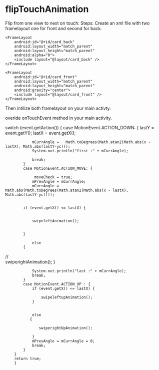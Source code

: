 # flipTouchAnimation
Flip from one view to next on touch:
Steps:
Create an xml file with two framelayout one for front and second for back.

<FrameLayout xmlns:android="http://schemas.android.com/apk/res/android"
    xmlns:tools="http://schemas.android.com/tools"
    android:layout_width="match_parent"
    android:layout_height="match_parent"
    tools:context="blog.droidsonroids.pl.blogpost.MainActivity"
    >
    
    <FrameLayout
        android:id="@+id/card_back"
        android:layout_width="match_parent"
        android:layout_height="match_parent"
        android:alpha="0">
        <include layout="@layout/card_back" />
    </FrameLayout>

    <FrameLayout
        android:id="@+id/card_front"
        android:layout_width="match_parent"
        android:layout_height="match_parent"
        android:gravity="center">
        <include layout="@layout/card_front" />
    </FrameLayout>
    
</FrameLayout>

Then intilize both framelayout on your main activty.


overide onTouchEvent method in your main activity.

switch (event.getAction()) {
            case MotionEvent.ACTION_DOWN: {
                lastY = event.getY();
                lastX = event.getX();
                

                mCurrAngle =   Math.toDegrees(Math.atan2(Math.abs(x - lastX), Math.abs(lastY-yc)));
                System.out.println("first :" + mCurrAngle);

                break;
            }
            case MotionEvent.ACTION_MOVE: {

                 moveCheck = true;
                mPrevAngle = mCurrAngle;
                mCurrAngle =   Math.abs(Math.toDegrees(Math.atan2(Math.abs(x - lastX), Math.abs(lastY-yc))));


            if (event.getX() <= lastX) {

             
                swipeleftAnimation();


            }

                else
            {
//          
                swiperightAnimation();
            }

                System.out.println("last :" + mCurrAngle);
                break;
            }
            case MotionEvent.ACTION_UP : {
                if (event.getX() <= lastX) {

                    swipeleftupAnimation();
                }


                else
               {

                   swiperightUpAnimation();

                }
                mPrevAngle = mCurrAngle = 0;
                break;
            }
        }
        return true;
        }
